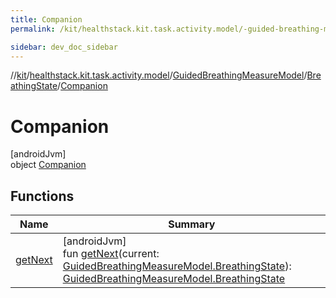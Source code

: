 ```yaml
---
title: Companion
permalink: /kit/healthstack.kit.task.activity.model/-guided-breathing-measure-model/-breathing-state/-companion/index.html

sidebar: dev_doc_sidebar
---
```

//[kit](../../../../../index.html)/[healthstack.kit.task.activity.model](../../../index.html)/[GuidedBreathingMeasureModel](../../index.html)/[BreathingState](../index.html)/[Companion](index.html)



# Companion



[androidJvm]\
object [Companion](index.html)



## Functions


| Name | Summary |
|---|---|
| [getNext](get-next.html) | [androidJvm]<br>fun [getNext](get-next.html)(current: [GuidedBreathingMeasureModel.BreathingState](../index.html)): [GuidedBreathingMeasureModel.BreathingState](../index.html) |

